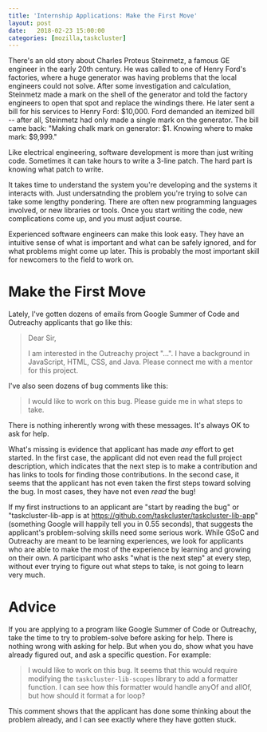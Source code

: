 ```yaml
---
title: 'Internship Applications: Make the First Move'
layout: post
date:   2018-02-23 15:00:00
categories: [mozilla,taskcluster]
---
```


There's an old story about Charles Proteus Steinmetz, a famous GE engineer in the early 20th century.
He was called to one of Henry Ford's factories, where a huge generator was having problems that the local engineers could not solve.
After some investigation and calculation, Steinmetz made a mark on the shell of the generator and told the factory engineers to open that spot and replace the windings there.
He later sent a bill for his services to Henry Ford: $10,000.
Ford demanded an itemized bill -- after all, Steinmetz had only made a single mark on the generator.
The bill came back: "Making chalk mark on generator: $1. Knowing where to make mark: $9,999."

Like electrical engineering, software development is more than just writing code.
Sometimes it can take hours to write a 3-line patch.
The hard part is knowing what patch to write.

It takes time to understand the system you're developing and the systems it interacts with.
Just undersatnding the problem you're trying to solve can take some lengthy pondering.
There are often new programming languages involved, or new libraries or tools.
Once you start writing the code, new complications come up, and you must adjust course.

Experienced software engineers can make this look easy.
They have an intuitive sense of what is important and what can be safely ignored, and for what problems might come up later.
This is probably the most important skill for newcomers to the field to work on.

# Make the First Move

Lately, I've gotten dozens of emails from Google Summer of Code and Outreachy applicants that go like this:

> Dear Sir,
> 
> I am interested in the Outreachy project "...".
> I have a background in JavaScript, HTML, CSS, and Java. 
> Please connect me with a mentor for this project.

I've also seen dozens of bug comments like this:

> I would like to work on this bug. Please guide me in what steps to take.

There is nothing inherently wrong with these messages.
It's always OK to ask for help.

What's missing is evidence that applicant has made *any* effort to get started.
In the first case, the applicant did not even read the full project description, which indicates that the next step is to make a contribution and has links to tools for finding those contributions.
In the second case, it seems that the applicant has not even taken the first steps toward solving the bug.
In most cases, they have not even *read* the bug!

If my first instructions to an applicant are "start by reading the bug" or "taskcluster-lib-app is at https://github.com/taskcluster/taskcluster-lib-app" (something Google will happily tell you in 0.55 seconds), that suggests the applicant's problem-solving skills need some serious work.
While GSoC and Outreachy are meant to be learning experiences, we look for applicants who are able to make the most of the experience by learning and growing on their own.
A participant who asks "what is the next step" at every step, without ever trying to figure out what steps to take, is not going to learn very much.

# Advice

If you are applying to a program like Google Summer of Code or Outreachy, take the time to try to problem-solve before asking for help.
There is nothing wrong with asking for help.
But when you do, show what you have already figured out, and ask a specific question.
For example:

> I would like to work on this bug.
> It seems that this would require modifying the `taskcluster-lib-scopes` library to add a formatter function.
> I can see how this formatter would handle anyOf and allOf, but how should it format a for loop?

This comment shows that the applicant has done some thinking about the problem already, and I can see exactly where they have gotten stuck.
